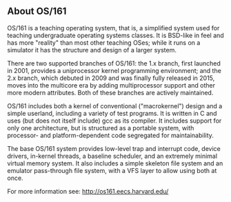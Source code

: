 ## About OS/161

OS/161 is a teaching operating system, that is, a simplified system used for teaching undergraduate operating systems classes. It is BSD-like in feel and has more "reality" than most other teaching OSes; while it runs on a simulator it has the structure and design of a larger system.

There are two supported branches of OS/161: the 1.x branch, first launched in 2001, provides a uniprocessor kernel programming environment; and the 2.x branch, which debuted in 2009 and was finally fully released in 2015, moves into the multicore era by adding multiprocessor support and other more modern attributes. Both of these branches are actively maintained.

OS/161 includes both a kernel of conventional ("macrokernel") design and a simple userland, including a variety of test programs. It is written in C and uses (but does not itself include) gcc as its compiler. It includes support for only one architecture, but is structured as a portable system, with processor- and platform-dependent code segregated for maintainability.

The base OS/161 system provides low-level trap and interrupt code, device drivers, in-kernel threads, a baseline scheduler, and an extremely minimal virtual memory system. It also includes a simple skeleton file system and an emulator pass-through file system, with a VFS layer to allow using both at once.

For more information see: http://os161.eecs.harvard.edu/
